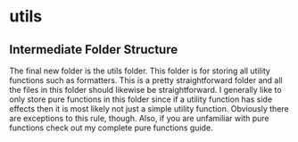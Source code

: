 # utils

## Intermediate Folder Structure

The final new folder is the utils folder. This folder is for storing all utility functions such as formatters. This is a pretty straightforward folder and all the files in this folder should likewise be straightforward. I generally like to only store pure functions in this folder since if a utility function has side effects then it is most likely not just a simple utility function. Obviously there are exceptions to this rule, though. Also, if you are unfamiliar with pure functions check out my complete pure functions guide.
